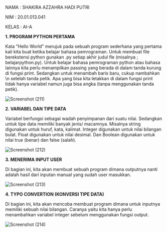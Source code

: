 NAMA  : SHAKIRA AZZAHRA HADI PUTRI

NIM   : 20.01.013.041

KELAS : AI-A

**1. PROGRAM PYTHON PERTAMA**

Kata "Hello World" merujuk pada sebuah program sederhana yang pertama kali kita buat ketika belajar bahasa pemrograman. Untuk membuat file berekstensi python gunakan .py setiap akhir judul fle (misalnya ; belajarpython.py). Untuk belajar bahasa pemrograman python atau bahasa lainnya kita perlu menampilkan passing yang berada di dalam tanda kurung di fungsi print. Sedangkan untuk menambah baris baru, cukup nambahkan \n setelah tanda petik. Apa yang bisa kita letakkan di dalam fungsi print tidak hanya variabel namun juga bisa angka (tanpa menggunakan tanda petik). 

![Screenshot (211)](https://user-images.githubusercontent.com/92997232/140610219-4b255bba-5b08-4d1d-9c23-3ae8906541e3.png)

**2. VARIABEL DAN TIPE DATA**

Variabel berfungsi sebagai wadah penyimpanan dari suatu nilai. Sedangkan untuk tipe data memiliki banyak jenis/ macamnya. Misalnya string digunakan untuk huruf, kata, kalimat. Integer digunakan untuk nilai bilangan bulat. Float digunakan untuk nilai desimal. Dan Boolean digunakan untuk nilai true (benar) dan false (salah). 

![Screenshot (212)](https://user-images.githubusercontent.com/92997232/140611224-15b6a880-ed9d-4213-85cf-f6e16cd2b843.png)

**3. MENERIMA INPUT USER**

Di bagian ini, kita akan membuat sebuah program dimana outputnya nanti adalah hasil dari inputan manual yang sudah user masukkan. 

![Screenshot (213)](https://user-images.githubusercontent.com/92997232/140611634-57117082-66f8-4af9-b086-45a510d5e929.png)

**4. TYPO CONVERTION (KONVERSI TIPE DATA)**

Di bagian ini, kita akan mencoba membuat program dimana untuk inputnya memiliki sebuah nilai bilangan. Caranya yaitu kita hanya perlu menambahkan variabel integer sebelum menggunakan fungsi output.

![Screenshot (214)](https://user-images.githubusercontent.com/92997232/140611951-ea18f852-94b9-4750-a82b-970ece063f37.png)
